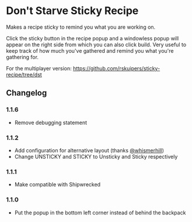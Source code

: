 # Don't Starve Sticky Recipe
Makes a recipe sticky to remind you what you are working on. 

Click the sticky button in the recipe popup and a windowless popup will appear on the right side from which you can also click build. 
Very useful to keep track of how much you've gathered and remind you what you're gathering for. 

For the multiplayer version: https://github.com/rskuipers/sticky-recipe/tree/dst

## Changelog

### 1.1.6
- Remove debugging statement

### 1.1.2
- Add configuration for alternative layout (thanks [@whismerhill](https://github.com/whismerhill))
- Change UNSTICKY and STICKY to Unsticky and Sticky respectively

### 1.1.1
- Make compatible with Shipwrecked

### 1.1.0 
- Put the popup in the bottom left corner instead of behind the backpack
